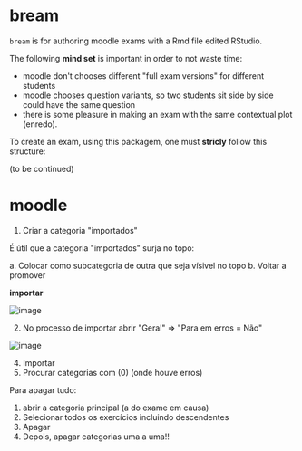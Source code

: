 # bream

`bream` is for authoring moodle exams with a Rmd file edited RStudio.

The following **mind set** is important in order to not waste time:

* moodle don't chooses different "full exam versions" for different students
* moodle chooses question variants, so two students sit side by side could have the same question
* there is some pleasure in making an exam with the same contextual plot (enredo).

To create an exam, using this packagem, one must **stricly**  follow this structure:

(to be continued)

# moodle

1. Criar a categoria "importados"

É útil que a categoria "importados" surja no topo:

a. Colocar como subcategoria de outra que seja vísivel no topo
b. Voltar a promover

**importar**

![image](https://user-images.githubusercontent.com/11158247/124457999-61226e00-dd84-11eb-96fb-90e492c1a866.png)



2. No processo de importar abrir "Geral" => "Para em erros = Não"

![image](https://user-images.githubusercontent.com/11158247/124458091-7eefd300-dd84-11eb-8def-2c4ddebf358e.png)


4. Importar
5. Procurar categorias com (0) (onde houve erros)

Para apagar tudo:

1. abrir a categoria principal (a do exame em causa)
2. Selecionar todos os exercícios incluindo descendentes
3. Apagar
4. Depois, apagar categorias uma a uma!!



